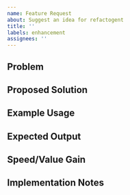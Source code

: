 ```yaml
---
name: Feature Request
about: Suggest an idea for refactogent
title: ''
labels: enhancement
assignees: ''
---
```


## Problem
<!-- What problem does this solve? -->

## Proposed Solution
<!-- How should this work? -->

## Example Usage
<!-- Show example API/tool usage -->

## Expected Output
<!-- What should it return? -->

## Speed/Value Gain
<!-- How much faster/better does this make refactoring? -->

## Implementation Notes
<!-- Technical considerations, if any -->
